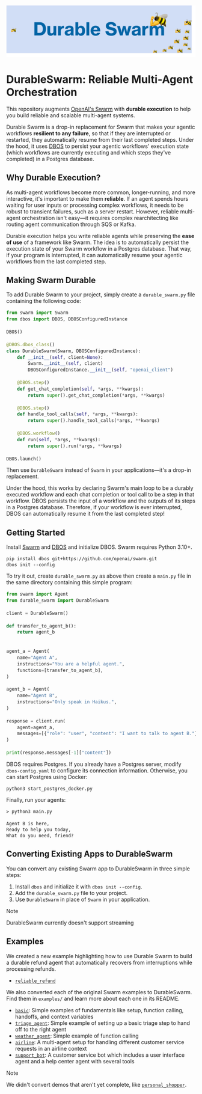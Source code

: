 ![Durable Swarm Logo](assets/durable-swarm-banner.png)

# DurableSwarm: Reliable Multi-Agent Orchestration

This repository augments [OpenAI's Swarm](https://github.com/openai/swarm/tree/main) with **durable execution** to help you build reliable and scalable multi-agent systems.

Durable Swarm is a drop-in replacement for Swarm that makes your agentic workflows **resilient to any failure**, so that if they are interrupted or restarted, they automatically resume from their last completed steps.
Under the hood, it uses [DBOS](https://github.com/dbos-inc/dbos-transact-py) to persist your agentic workflows' execution state (which workflows are currently executing and which steps they've completed) in a Postgres database.

## Why Durable Execution?

As multi-agent workflows become more common, longer-running, and more interactive, it's important to make them **reliable**.
If an agent spends hours waiting for user inputs or processing complex workflows, it needs to be robust to transient failures, such as a server restart.
However, reliable multi-agent orchestration isn't easy&mdash;it requires complex rearchitecting like routing agent communication through SQS or Kafka.

Durable execution helps you write reliable agents while preserving the **ease of use** of a framework like Swarm.
The idea is to automatically persist the execution state of your Swarm workflow in a Postgres database.
That way, if your program is interrupted, it can automatically resume your agentic workflows from the last completed step.


## Making Swarm Durable

To add Durable Swarm to your project, simply create a `durable_swarm.py` file containing the following code:

```python
from swarm import Swarm
from dbos import DBOS, DBOSConfiguredInstance

DBOS()

@DBOS.dbos_class()
class DurableSwarm(Swarm, DBOSConfiguredInstance):
    def __init__(self, client=None):
        Swarm.__init__(self, client)
        DBOSConfiguredInstance.__init__(self, "openai_client")

    @DBOS.step()
    def get_chat_completion(self, *args, **kwargs):
        return super().get_chat_completion(*args, **kwargs)

    @DBOS.step()
    def handle_tool_calls(self, *args, **kwargs):
        return super().handle_tool_calls(*args, **kwargs)

    @DBOS.workflow()
    def run(self, *args, **kwargs):
        return super().run(*args, **kwargs)

DBOS.launch()
```

Then use `DurableSwarm` instead of `Swarm` in your applications&mdash;it's a drop-in replacement.

Under the hood, this works by declaring Swarm's main loop to be a durably executed workflow and each chat completion or tool call to be a step in that workflow.
DBOS persists the input of a workflow and the outputs of its steps in a Postgres database.
Therefore, if your workflow is ever interrupted, DBOS can automatically resume it from the last completed step!

## Getting Started

Install [Swarm](https://github.com/openai/swarm/tree/main) and [DBOS](https://github.com/dbos-inc/dbos-transact-py) and initialize DBOS. Swarm requires Python 3.10+.

```
pip install dbos git+https://github.com/openai/swarm.git
dbos init --config
```

To try it out, create `durable_swarm.py` as above then create a `main.py` file in the same directory containing this simple program:

```python
from swarm import Agent
from durable_swarm import DurableSwarm

client = DurableSwarm()

def transfer_to_agent_b():
    return agent_b


agent_a = Agent(
    name="Agent A",
    instructions="You are a helpful agent.",
    functions=[transfer_to_agent_b],
)

agent_b = Agent(
    name="Agent B",
    instructions="Only speak in Haikus.",
)

response = client.run(
    agent=agent_a,
    messages=[{"role": "user", "content": "I want to talk to agent B."}],
)

print(response.messages[-1]["content"])
```

DBOS requires Postgres.
If you already have a Postgres server, modify `dbos-config.yaml` to configure its connection information.
Otherwise, you can start Postgres using Docker:

```
python3 start_postgres_docker.py
```

Finally, run your agents:
```
> python3 main.py

Agent B is here,
Ready to help you today,
What do you need, friend?
```

## Converting Existing Apps to DurableSwarm

You can convert any existing Swarm app to DurableSwarm in three simple steps:

1. Install `dbos` and initialize it with `dbos init --config`.
2. Add the `durable_swarm.py` file to your project.
3. Use `DurableSwarm` in place of `Swarm` in your application.

> [!NOTE]
> DurableSwarm currently doesn't support streaming

## Examples

We created a new example highlighting how to use Durable Swarm to build a durable refund agent that automatically recovers from interruptions while processing refunds.

- [`reliable_refund`](examples/reliable_refund/)

We also converted each of the original Swarm examples to DurableSwarm. Find them in `examples/` and learn more about each one in its README.

- [`basic`](examples/basic/): Simple examples of fundamentals like setup, function calling, handoffs, and context variables
- [`triage_agent`](examples/triage_agent/): Simple example of setting up a basic triage step to hand off to the right agent
- [`weather_agent`](examples/weather_agent/): Simple example of function calling
- [`airline`](examples/airline/): A multi-agent setup for handling different customer service requests in an airline context
- [`support_bot`](examples/support_bot/): A customer service bot which includes a user interface agent and a help center agent with several tools

> [!NOTE]
> We didn't convert demos that aren't yet complete, like [`personal_shopper`](https://github.com/openai/swarm/issues/49).
